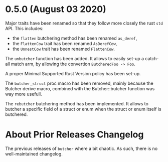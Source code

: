 # 0.5.0 (August 03 2020)

Major traits have been renamed so that they follow more closely the rust `std`
API. This includes:
  - the `flatten` butchering method has been renamed `as_deref`,
  - the `FlattenCow` trait has been renamed `AsDerefCow`,
  - the `UnnestCow` trait has been renamed `FlattenCow`.

The `unbutcher` function has been added. It allows to easily set-up a catch-all
match arm, by allowing the convertion `ButcheredFoo -> Foo`.

A proper Minimal Supported Rust Version policy has been set-up.

The `butcher_struct` proc macro has been removed, mainly because the Butcher
derive macro, combined with the Butcher::butcher function was way more usefull.

The `rebutcher` butchering method has been implemented. It allows to butcher
a specific field of a struct or enum when the struct or enum itself is
butchered.

# About Prior Releases Changelog

The previous releases of `butcher` where a bit chaotic. As such, there is no
well-maintained changelog.
